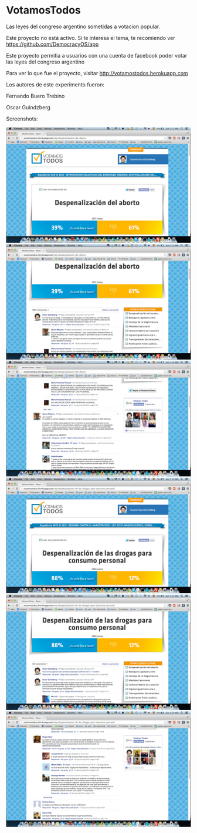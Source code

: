 VotamosTodos
=============

Las leyes del congreso argentino sometidas a votacion popular.


Este proyecto no está activo. Si te interesa el tema, te recomiendo ver https://github.com/DemocracyOS/app

Este proyecto permitia a usuarios con una cuenta de facebook poder votar las leyes del congreso argentino 

Para ver lo que fue el proyecto, visitar http://votamostodos.herokuapp.com

Los autores de este experimento fueron:

Fernando Buero Trebino

Oscar Guindzberg

Screenshots:

![](/screenshots/screenshot1.png?raw=true "")
![](/screenshots/screenshot2.png?raw=true "")
![](/screenshots/screenshot3.png?raw=true "")
![](/screenshots/screenshot4.png?raw=true "")
![](/screenshots/screenshot5.png?raw=true "")
![](/screenshots/screenshot6.png?raw=true "")
